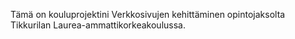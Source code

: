 Tämä on kouluprojektini Verkkosivujen kehittäminen opintojaksolta Tikkurilan Laurea-ammattikorkeakoulussa. 
